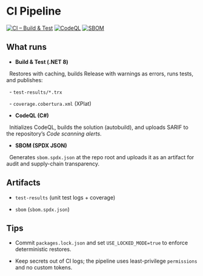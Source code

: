 # CI Pipeline



[![CI – Build & Test](https://github.com/MatteoRigoni/aegisapi/actions/workflows/ci.yml/badge.svg?branch=master)](https://github.com/MatteoRigoni/aegisapi/actions/workflows/ci.yml)
[![CodeQL](https://github.com/MatteoRigoni/aegisapi/actions/workflows/ci.yml/badge.svg?branch=master)](https://github.com/MatteoRigoni/aegisapi/security/code-scanning)
[![SBOM](https://github.com/MatteoRigoni/aegisapi/actions/workflows/ci.yml/badge.svg?branch=master)](https://github.com/MatteoRigoni/aegisapi/actions/workflows/ci.yml)



## What runs



- **Build & Test (.NET 8)**  

&nbsp; Restores with caching, builds Release with warnings as errors, runs tests, and publishes:

&nbsp; - `test-results/*.trx`

&nbsp; - `coverage.cobertura.xml` (XPlat)



- **CodeQL (C#)**  

&nbsp; Initializes CodeQL, builds the solution (autobuild), and uploads SARIF to the repository’s *Code scanning alerts*.



- **SBOM (SPDX JSON)**  

&nbsp; Generates `sbom.spdx.json` at the repo root and uploads it as an artifact for audit and supply-chain transparency.



## Artifacts



- `test-results` (unit test logs + coverage)

- `sbom` (`sbom.spdx.json`)



## Tips



- Commit `packages.lock.json` and set `USE_LOCKED_MODE=true` to enforce deterministic restores.

- Keep secrets out of CI logs; the pipeline uses least-privilege `permissions` and no custom tokens.



